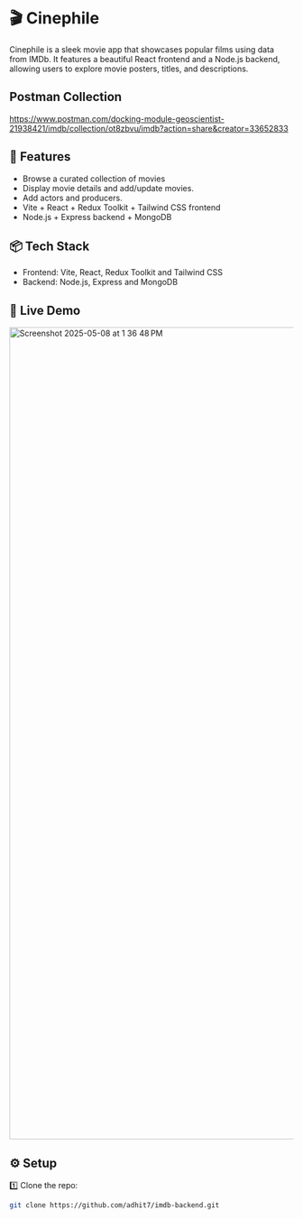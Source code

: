 # 🎬 Cinephile

Cinephile is a sleek movie app that showcases popular films using data from IMDb. It features a beautiful React frontend and a Node.js backend, allowing users to explore movie posters, titles, and descriptions.

## Postman Collection
https://www.postman.com/docking-module-geoscientist-21938421/imdb/collection/ot8zbvu/imdb?action=share&creator=33652833

## 🚀 Features

- Browse a curated collection of movies  
- Display movie details and add/update movies.
- Add actors and producers.
- Vite + React + Redux Toolkit + Tailwind CSS frontend  
- Node.js + Express backend + MongoDB

## 📦 Tech Stack

- Frontend: Vite, React, Redux Toolkit and Tailwind CSS
- Backend: Node.js, Express and MongoDB

## 🔗 Live Demo
<img width="1440" alt="Screenshot 2025-05-08 at 1 36 48 PM" src="https://github.com/user-attachments/assets/75ee7e5d-15eb-400f-b28f-ed2c39ac3714" />



## ⚙️ Setup

1️⃣ Clone the repo:
```bash
git clone https://github.com/adhit7/imdb-backend.git
